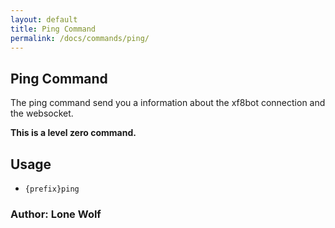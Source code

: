 ```yaml
---
layout: default
title: Ping Command
permalink: /docs/commands/ping/
---
```


## Ping Command

The ping command send you a information about the xf8bot connection and the websocket.

**This is a level zero command.**

## Usage
* `{prefix}ping`


### **Author: Lone Wolf**